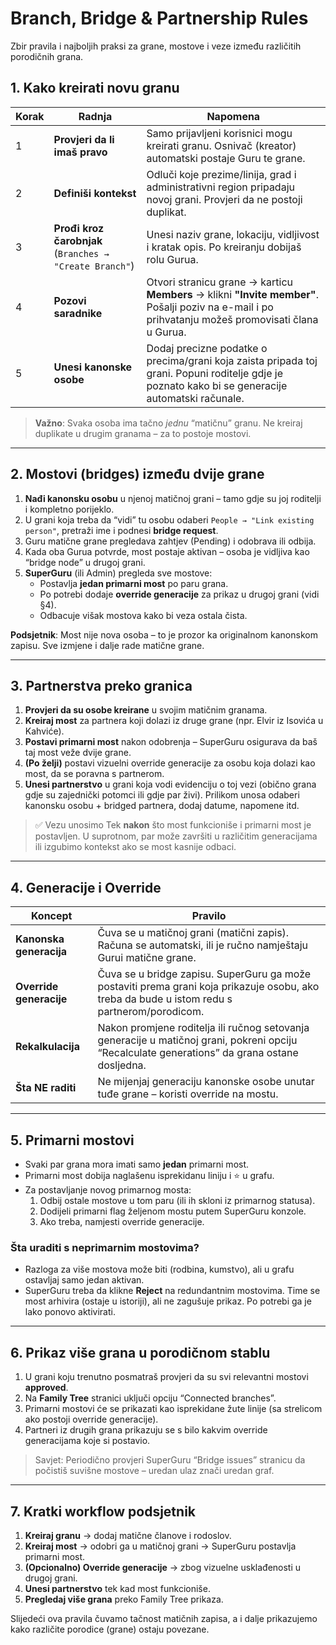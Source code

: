 # Branch, Bridge & Partnership Rules

Zbir pravila i najboljih praksi za grane, mostove i veze između različitih porodičnih grana.

## 1. Kako kreirati novu granu

| Korak | Radnja | Napomena |
| --- | --- | --- |
| 1 | **Provjeri da li imaš pravo** | Samo prijavljeni korisnici mogu kreirati granu. Osnivač (kreator) automatski postaje Guru te grane. |
| 2 | **Definiši kontekst** | Odluči koje prezime/linija, grad i administrativni region pripadaju novoj grani. Provjeri da ne postoji duplikat. |
| 3 | **Prođi kroz čarobnjak** (`Branches → "Create Branch"`) | Unesi naziv grane, lokaciju, vidljivost i kratak opis. Po kreiranju dobijaš rolu Gurua. |
| 4 | **Pozovi saradnike** | Otvori stranicu grane → karticu **Members** → klikni **"Invite member"**. Pošalji poziv na e-mail i po prihvatanju možeš promovisati člana u Gurua. |
| 5 | **Unesi kanonske osobe** | Dodaj precizne podatke o precima/grani koja zaista pripada toj grani. Popuni roditelje gdje je poznato kako bi se generacije automatski računale. |

> **Važno**: Svaka osoba ima tačno _jednu_ “matičnu” granu. Ne kreiraj duplikate u drugim granama – za to postoje mostovi.

---

## 2. Mostovi (bridges) između dvije grane

1. **Nađi kanonsku osobu** u njenoj matičnoj grani – tamo gdje su joj roditelji i kompletno porijeklo.
2. U grani koja treba da “vidi” tu osobu odaberi `People → "Link existing person"`, pretraži ime i podnesi **bridge request**.
3. Guru matične grane pregledava zahtjev (Pending) i odobrava ili odbija.
4. Kada oba Gurua potvrde, most postaje aktivan – osoba je vidljiva kao “bridge node” u drugoj grani.
5. **SuperGuru** (ili Admin) pregleda sve mostove:
   - Postavlja **jedan primarni most** po paru grana.
   - Po potrebi dodaje **override generacije** za prikaz u drugoj grani (vidi §4).
   - Odbacuje višak mostova kako bi veza ostala čista.

**Podsjetnik**: Most nije nova osoba – to je prozor ka originalnom kanonskom zapisu. Sve izmjene i dalje rade matične grane.

---

## 3. Partnerstva preko granica

1. **Provjeri da su osobe kreirane** u svojim matičnim granama.
2. **Kreiraj most** za partnera koji dolazi iz druge grane (npr. Elvir iz Isovića u Kahviće).
3. **Postavi primarni most** nakon odobrenja – SuperGuru osigurava da baš taj most veže dvije grane.
4. **(Po želji)** postavi vizuelni override generacije za osobu koja dolazi kao most, da se poravna s partnerom.
5. **Unesi partnerstvo** u grani koja vodi evidenciju o toj vezi (obično grana gdje su zajednički potomci ili gdje par živi). Prilikom unosa odaberi kanonsku osobu + bridged partnera, dodaj datume, napomene itd.

> ✅ Vezu unosimo Tek **nakon** što most funkcioniše i primarni most je postavljen. U suprotnom, par može završiti u različitim generacijama ili izgubimo kontekst ako se most kasnije odbaci.

---

## 4. Generacije i Override

| Koncept | Pravilo |
| --- | --- |
| **Kanonska generacija** | Čuva se u matičnoj grani (matični zapis). Računa se automatski, ili je ručno namještaju Gurui matične grane. |
| **Override generacije** | Čuva se u bridge zapisu. SuperGuru ga može postaviti prema grani koja prikazuje osobu, ako treba da bude u istom redu s partnerom/porodicom. |
| **Rekalkulacija** | Nakon promjene roditelja ili ručnog setovanja generacije u matičnoj grani, pokreni opciju “Recalculate generations” da grana ostane dosljedna. |
| **Šta NE raditi** | Ne mijenjaj generaciju kanonske osobe unutar tuđe grane – koristi override na mostu. |

---

## 5. Primarni mostovi

- Svaki par grana mora imati samo **jedan** primarni most.
- Primarni most dobija naglašenu isprekidanu liniju i ⭐ u grafu.
- Za postavljanje novog primarnog mosta:
  1. Odbij ostale mostove u tom paru (ili ih skloni iz primarnog statusa).
  2. Dodijeli primarni flag željenom mostu putem SuperGuru konzole.
  3. Ako treba, namjesti override generacije.

### Šta uraditi s neprimarnim mostovima?
- Razloga za više mostova može biti (rodbina, kumstvo), ali u grafu ostavljaj samo jedan aktivan.
- SuperGuru treba da klikne **Reject** na redundantnim mostovima. Time se most arhivira (ostaje u istoriji), ali ne zagušuje prikaz. Po potrebi ga je lako ponovo aktivirati.

---

## 6. Prikaz više grana u porodičnom stablu

1. U grani koju trenutno posmatraš provjeri da su svi relevantni mostovi **approved**.
2. Na **Family Tree** stranici uključi opciju “Connected branches”.
3. Primarni mostovi će se prikazati kao isprekidane žute linije (sa strelicom ako postoji override generacije).
4. Partneri iz drugih grana prikazuju se s bilo kakvim override generacijama koje si postavio.

> Savjet: Periodično provjeri SuperGuru “Bridge issues” stranicu da počistiš suvišne mostove – uredan ulaz znači uredan graf.

---

## 7. Kratki workflow podsjetnik

1. **Kreiraj granu** → dodaj matične članove i rodoslov.
2. **Kreiraj most** → odobri ga u matičnoj grani → SuperGuru postavlja primarni most.
3. **(Opcionalno) Override generacije** → zbog vizuelne usklađenosti u drugoj grani.
4. **Unesi partnerstvo** tek kad most funkcioniše.
5. **Pregledaj više grana** preko Family Tree prikaza.

Slijedeći ova pravila čuvamo tačnost matičnih zapisa, a i dalje prikazujemo kako različite porodice (grane) ostaju povezane.
